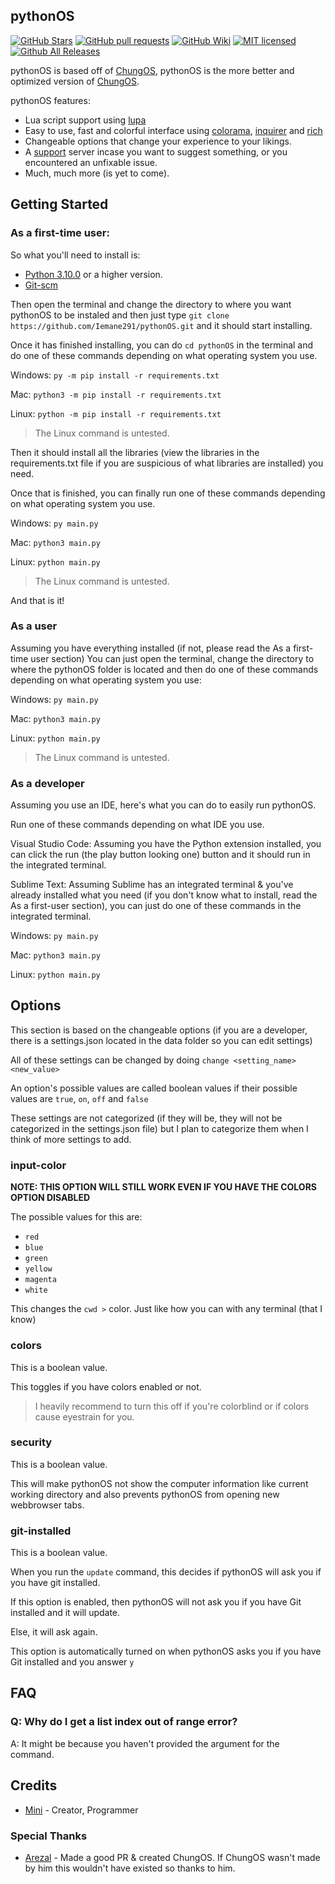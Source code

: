 pythonOS
---
[![GitHub Stars](https://img.shields.io/github/stars/Iemane291/pythonOS.svg)](https://github.com/Iemane291/pythonOS/stargazers)
[![GitHub pull requests](https://img.shields.io/github/issues/Iemane291/pythonOS.svg)](https://github.com/Iemane291/pythonOS/issues)
[![GitHub Wiki](https://img.shields.io/badge/project-wiki-ff69b4.svg)](https://github.com/Iemane291/pythonOS/wiki/Home)
[![MIT licensed](https://img.shields.io/badge/license-MIT-blue.svg)](https://raw.githubusercontent.com/Iemane291/pythonOS/master/LICENSE)
[![Github All Releases](https://img.shields.io/github/downloads/Iemane291/pythonOS/total.svg?maxAge=2592000)](https://github.com/Iemane291/pythonOS/releases)


pythonOS is based off of [ChungOS](https://github.com/ArezalGame89/ChungOS), pythonOS is the more better and optimized version of [ChungOS](https://github.com/ArezalGame89/ChungOS).

pythonOS features:
- Lua script support using [lupa](https://pypi.org/project/lupa)
- Easy to use, fast and colorful interface using [colorama](https://pypi.org/project/colorama), [inquirer](https://pypi.org/project/inquirer) and [rich](https://pypi.org/project/rich)
- Changeable options that change your experience to your likings.
- A [support](https://discord.gg/m2x7MUTe3B) server incase you want to suggest something, or you encountered an unfixable issue.
- Much, much more (is yet to come).


## Getting Started

### As a first-time user:
So what you'll need to install is:

- [Python 3.10.0](https://python.org/downloads/) or a higher version.
- [Git-scm](https://git-scm.com/download)


Then open the terminal and change the directory to where you want pythonOS to be instaled and then just type `git clone https://github.com/Iemane291/pythonOS.git` and it should start installing.

Once it has finished installing, you can do `cd pythonOS` in the terminal and do one of these commands depending on what operating system you use.

Windows: `py -m pip install -r requirements.txt`

Mac: `python3 -m pip install -r requirements.txt`

Linux: `python -m pip install -r requirements.txt`

> The Linux command is untested.

Then it should install all the libraries (view the libraries in the requirements.txt file if you are suspicious of what libraries are installed) you need.

Once that is finished, you can finally run one of these commands depending on what operating system you use.

Windows: `py main.py`

Mac: `python3 main.py`

Linux: `python main.py`

> The Linux command is untested.

And that is it!

### As a user

Assuming you have everything installed (if not, please read the As a first-time user section) You can just open the terminal, change the directory to where the pythonOS folder is located and then do one of these commands depending on what operating system you use:

Windows: `py main.py`

Mac: `python3 main.py`

Linux: `python main.py`

> The Linux command is untested.

### As a developer

Assuming you use an IDE, here's what you can do to easily run pythonOS.

Run one of these commands depending on what IDE you use.

Visual Studio Code: Assuming you have the Python extension installed, you can click the run (the play button looking one) button and it should run in the integrated terminal.

Sublime Text: Assuming Sublime has an integrated terminal & you've already installed what you need (if you don't know what to install, read the As a first-user section), you can just do one of these commands in the integrated terminal.

Windows: `py main.py`

Mac: `python3 main.py`

Linux: `python main.py`

## Options
This section is based on the changeable options (if you are a developer, there is a settings.json located in the data folder so you can edit settings)

All of these settings can be changed by doing `change <setting_name> <new_value>`

An option's possible values are called boolean values if their possible values are `true`, `on`, `off` and `false`

These settings are not categorized (if they will be, they will not be categorized in the settings.json file) but I plan to categorize them when I think of more settings to add.

### input-color

**NOTE: THIS OPTION WILL STILL WORK EVEN IF YOU HAVE THE COLORS OPTION DISABLED**

The possible values for this are:
- `red`
- `blue`
- `green`
- `yellow`
- `magenta`
- `white`

This changes the `cwd >` color. Just like how you can with any terminal (that I know)

### colors

This is a boolean value.

This toggles if you have colors enabled or not.

> I heavily recommend to turn this off if you're colorblind or if colors cause eyestrain for you.

### security

This is a boolean value.

This will make pythonOS not show the computer information like current working directory and also prevents pythonOS from opening new webbrowser tabs.

### git-installed

This is a boolean value.

When you run the `update` command, this decides if pythonOS will ask you if you have git installed.

If this option is enabled, then pythonOS will not ask you if you have Git installed and it will update.

Else, it will ask again.

This option is automatically turned on when pythonOS asks you if you have Git installed and you answer `y`


## FAQ
### Q: Why do I get a list index out of range error?
A: It might be because you haven't provided the argument for the command.

## Credits

- [Mini](https://twitter.com/minilol69) - Creator, Programmer

### Special Thanks

- [Arezal](mailto:aradytfa@gmail.com) -  Made a good PR & created ChungOS. If ChungOS wasn't made by him this wouldn't have existed so thanks to him.
